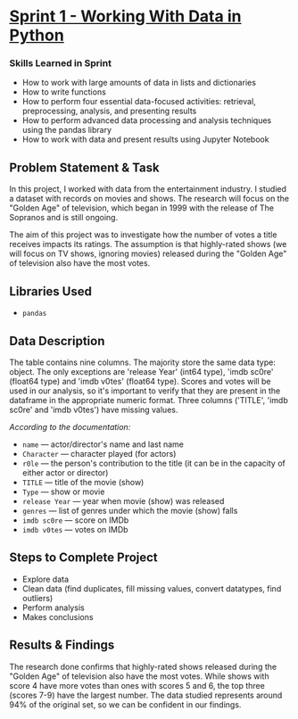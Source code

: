 # [Sprint 1 - Working With Data in Python](https://github.com/brandon-levan/TripleTen-Data-Science-Projects/blob/main/Sprint%2001%20-%20Working%20With%20Data%20in%20Python/Sprint_1_Project.ipynb)

### Skills Learned in Sprint
- How to work with large amounts of data in lists and dictionaries
- How to write functions
- How to perform four essential data-focused activities: retrieval, preprocessing, analysis, and presenting results
- How to perform advanced data processing and analysis techniques using the pandas library
- How to work with data and present results using Jupyter Notebook
  
## Problem Statement & Task
In this project, I worked with data from the entertainment industry. I studied a dataset with records on movies and shows. The research will focus on the "Golden Age" of television, which began in 1999 with the release of The Sopranos and is still ongoing.

The aim of this project was to investigate how the number of votes a title receives impacts its ratings. The assumption is that highly-rated shows (we will focus on TV shows, ignoring movies) released during the "Golden Age" of television also have the most votes.

## Libraries Used
- `pandas`
  
## Data Description

The table contains nine columns. The majority store the same data type: object. The only exceptions are 'release Year' (int64 type), 'imdb sc0re' (float64 type) and 'imdb v0tes' (float64 type). Scores and votes will be used in our analysis, so it's important to verify that they are present in the dataframe in the appropriate numeric format. Three columns ('TITLE', 'imdb sc0re' and 'imdb v0tes') have missing values.

*According to the documentation:*

 - `name` — actor/director's name and last name
 - `Character` — character played (for actors)
 - `r0le` — the person's contribution to the title (it can be in the capacity of either actor or director)
 - `TITLE` — title of the movie (show)
 - `Type` — show or movie
 - `release Year` — year when movie (show) was released
 - `genres` — list of genres under which the movie (show) falls
 - `imdb sc0re` — score on IMDb
 - `imdb v0tes` — votes on IMDb

## Steps to Complete Project
- Explore data
- Clean data (find duplicates, fill missing values, convert datatypes, find outliers)
- Perform analysis
- Makes conclusions
  
## Results & Findings

The research done confirms that highly-rated shows released during the "Golden Age" of television also have the most votes. While shows with score 4 have more votes than ones with scores 5 and 6, the top three (scores 7-9) have the largest number. The data studied represents around 94% of the original set, so we can be confident in our findings.
